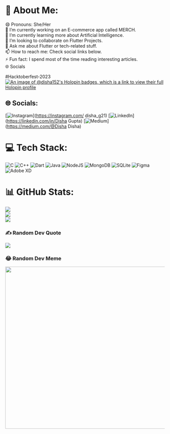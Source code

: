 # 💫 About Me:
😄 Pronouns: She/Her<br>🔭 I’m currently working on an E-commerce app called MERCH.<br>🌱 I’m currently learning more about Artificial Intelligence.<br>👯 I’m looking to collaborate on Flutter Projects.<br>💬 Ask me about Flutter or tech-related stuff.<br>📫 How to reach me: Check social links below.<br>⚡ Fun fact: I spend most of the time reading interesting articles.<br>🌐 Socials

#Hacktoberfest-2023
[![An image of @disha152's Holopin badges, which is a link to view their full Holopin profile](https://holopin.me/disha152)](https://holopin.io/@disha152)

## 🌐 Socials:
[![Instagram](https://img.shields.io/badge/Instagram-%23E4405F.svg?logo=Instagram&logoColor=white)](https://instagram.com/ disha_g21) [![LinkedIn](https://img.shields.io/badge/LinkedIn-%230077B5.svg?logo=linkedin&logoColor=white)](https://linkedin.com/in/Disha Gupta) [![Medium](https://img.shields.io/badge/Medium-12100E?logo=medium&logoColor=white)](https://medium.com/@Disha Disha) 

# 💻 Tech Stack:
![C](https://img.shields.io/badge/c-%2300599C.svg?style=for-the-badge&logo=c&logoColor=white) ![C++](https://img.shields.io/badge/c++-%2300599C.svg?style=for-the-badge&logo=c%2B%2B&logoColor=white) ![Dart](https://img.shields.io/badge/dart-%230175C2.svg?style=for-the-badge&logo=dart&logoColor=white) ![Java](https://img.shields.io/badge/java-%23ED8B00.svg?style=for-the-badge&logo=java&logoColor=white) ![NodeJS](https://img.shields.io/badge/node.js-6DA55F?style=for-the-badge&logo=node.js&logoColor=white) ![MongoDB](https://img.shields.io/badge/MongoDB-%234ea94b.svg?style=for-the-badge&logo=mongodb&logoColor=white) ![SQLite](https://img.shields.io/badge/sqlite-%2307405e.svg?style=for-the-badge&logo=sqlite&logoColor=white) 	![Figma](https://img.shields.io/badge/figma-%23F24E1E.svg?style=for-the-badge&logo=figma&logoColor=white) ![Adobe XD](https://img.shields.io/badge/Adobe%20XD-470137?style=for-the-badge&logo=Adobe%20XD&logoColor=#FF61F6)
# 📊 GitHub Stats:
![](https://github-readme-stats.vercel.app/api?username=Disha152&theme=dark&hide_border=false&include_all_commits=false&count_private=false)<br/>
![](https://github-readme-streak-stats.herokuapp.com/?user=Disha152&theme=dark&hide_border=false)<br/>
![](https://github-readme-stats.vercel.app/api/top-langs/?username=Disha152&theme=dark&hide_border=false&include_all_commits=false&count_private=false&layout=compact)

### ✍️ Random Dev Quote
![](https://quotes-github-readme.vercel.app/api?type=horizontal&theme=radical)

### 😂 Random Dev Meme
<img src="https://random-memer.herokuapp.com/" width="512px"/>

<!-- Proudly created with GPRM ( https://gprm.itsvg.in ) -->
